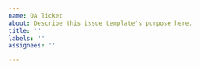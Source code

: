 ```yaml
---
name: QA Ticket
about: Describe this issue template's purpose here.
title: ''
labels: ''
assignees: ''

---
```



